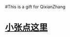 # 
#This is a gift for QixianZhang



# [小张点这里](https://damengkunsila.github.io/For-QixianZhang/src/index.html)
